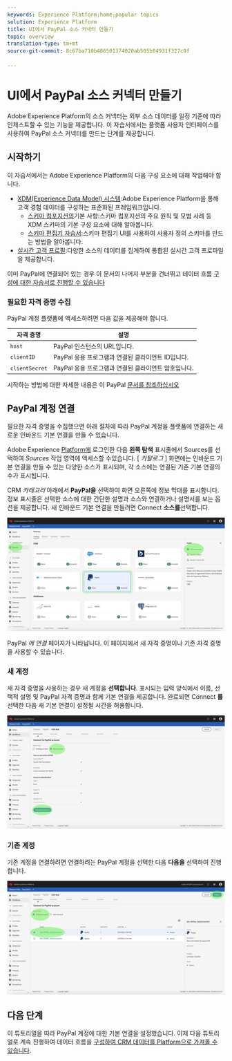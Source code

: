 ```yaml
---
keywords: Experience Platform;home;popular topics
solution: Experience Platform
title: UI에서 PayPal 소스 커넥터 만들기
topic: overview
translation-type: tm+mt
source-git-commit: 8c67ba710b486501374020ab505b04931f327c0f

---
```



# UI에서 PayPal 소스 커넥터 만들기

Adobe Experience Platform의 소스 커넥터는 외부 소스 데이터를 일정 기준에 따라 인제스트할 수 있는 기능을 제공합니다. 이 자습서에서는 플랫폼 사용자 인터페이스를 사용하여 PayPal 소스 커넥터를 만드는 단계를 제공합니다.

## 시작하기

이 자습서에서는 Adobe Experience Platform의 다음 구성 요소에 대해 작업해야 합니다.

* [XDM(Experience Data Model) 시스템](../../../../../xdm/home.md):Adobe Experience Platform을 통해 고객 경험 데이터를 구성하는 표준화된 프레임워크입니다.
   * [스키마 컴포지션의](../../../../../xdm/schema/composition.md)기본 사항:스키마 컴포지션의 주요 원칙 및 모범 사례 등 XDM 스키마의 기본 구성 요소에 대해 알아봅니다.
   * [스키마 편집기 자습서](../../../../../xdm/tutorials/create-schema-ui.md):스키마 편집기 UI를 사용하여 사용자 정의 스키마를 만드는 방법을 알아봅니다.
* [실시간 고객 프로필](../../../../../profile/home.md):다양한 소스의 데이터를 집계하여 통합된 실시간 고객 프로파일을 제공합니다.

이미 PayPal에 연결되어 있는 경우 이 문서의 나머지 부분을 건너뛰고 데이터 흐름 [구성에 대한 자습서로 진행할 수 있습니다](../../dataflow/payments.md)

### 필요한 자격 증명 수집

PayPal 계정 플랫폼에 액세스하려면 다음 값을 제공해야 합니다.

| 자격 증명 | 설명 |
| ---------- | ----------- |
| `host` | PayPal 인스턴스의 URL입니다. |
| `clientID` | PayPal 응용 프로그램과 연결된 클라이언트 ID입니다. |
| `clientSecret` | PayPal 응용 프로그램과 연결된 클라이언트 암호입니다. |

시작하는 방법에 대한 자세한 내용은 이 PayPal [문서를 참조하십시오](https://developer.paypal.com/docs/api/overview/#get-credentials)

## PayPal 계정 연결

필요한 자격 증명을 수집했으면 아래 절차에 따라 PayPal 계정을 플랫폼에 연결하는 새로운 인바운드 기본 연결을 만들 수 있습니다.

Adobe Experience <a href="https://platform.adobe.com" target="_blank">Platform에</a> 로그인한 다음 **왼쪽 탐색** 표시줄에서 Sources를 선택하여 *Sources* 작업 영역에 액세스할 수있습니다. [ *카탈로그* ] 화면에는 인바운드 기본 연결을 만들 수 있는 다양한 소스가 표시되며, 각 소스에는 연결된 기존 기본 연결의 수가 표시됩니다.

CRM *카테고리* 아래에서 **PayPal을** 선택하여 화면 오른쪽에 정보 막대를 표시합니다. 정보 표시줄은 선택한 소스에 대한 간단한 설명과 소스와 연결하거나 설명서를 보는 옵션을 제공합니다. 새 인바운드 기본 연결을 만들려면 Connect **소스를**&#x200B;선택합니다.

![카탈로그](../../../../images/tutorials/create/paypal/catalog.png)

PayPal *에 연결* 페이지가 나타납니다. 이 페이지에서 새 자격 증명이나 기존 자격 증명을 사용할 수 있습니다.

### 새 계정

새 자격 증명을 사용하는 경우 새 계정을 **선택합니다**. 표시되는 입력 양식에서 이름, 선택적 설명 및 PayPal 자격 증명과 함께 기본 연결을 제공합니다. 완료되면 Connect **를** 선택한 다음 새 기본 연결이 설정될 시간을 허용합니다.

![connect](../../../../images/tutorials/create/paypal/connect.png)

### 기존 계정

기존 계정을 연결하려면 연결하려는 PayPal 계정을 선택한 다음 **다음을** 선택하여 진행합니다.

![기존](../../../../images/tutorials/create/paypal/existing.png)

## 다음 단계

이 튜토리얼을 따라 PayPal 계정에 대한 기본 연결을 설정했습니다. 이제 다음 튜토리얼로 계속 진행하여 데이터 흐름을 [구성하여 CRM 데이터를 Platform으로 가져올 수 있습니다](../../dataflow/payments.md).